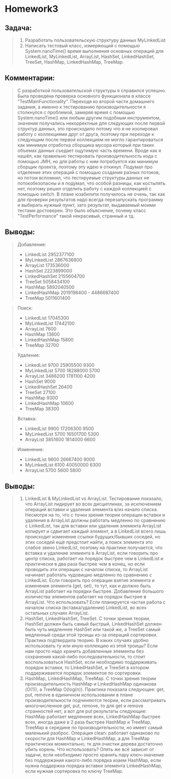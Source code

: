 # Homework3

## Задача: 
> 1. Разработать пользовательскую структуру данных MyLinkedList
> 2. Написать тестовый класс, измеряющий с помощью System.nanoTime()
> время выполнения основных операций для LinkedList, MyLinkedList, ArrayList, HashSet, LinkedHashSet, TreeSet, HashMap, LinkedHashMap, TreeMap.

## Комментарии:
>С разработкой пользовательской структуры я справился успешно. Была
> проведена проверка основного функционала в классе
> "TestMainFunctionality". Переходя ко второй части домашнего задания, а
> именно к тестированию производительности я столкнулся с проблемой,
> замеряя время с помощью System.nanoTime() или любым другим подобным инструментом,
> значения получались некорректные для следующих после первой структур
> данных, это происходило потому что я не изолировал работу с коллекциями друг от друга, поэтому при 
> переходе к следующим после первой коллекциям не могло гарантироваться как минимум отработка сборщика
> мусора который при таких объемах данных съедает ощутимую часть времени. Вроде как я нашёл, как правильно
> тестировать производительность кода с помощью JMH, но для работы с ним потребуется как минимум сборщик
> проекта, поэтому эту идею я откинул. Подумал про отделение этих операций с помощью создания разных потоков, но
> потом вспомнил, что тестируемые структуры данных не потокобезопасны и я подумал, что особой разницы, как костылять
> нет, поэтому решил отделить работу с каждой коллекцией с помощью switch. В плане юзабилити получилось не очень, так
> как для проверки результатов надо всегда перезапускать программу и выбирать нужный пункт, зато результат, выдаваемый
> моими тестами достоверен. Это было объяснение, почему класс "TestPerformance" такой некрасивый, странный и тд.

## Выводы:
> Добавление:
> * LinkedList      2952377100
> * MyLinkedList    2867636800
> * ArrayList       173536000
> * HashSet         2223899000
> * LinkedHashSet   2155604700
> * TreeSet         5058434100
> * HashMap         5892040500
> * LinkedHashMap   2019198400 - 4486687400
> * TreeMap         5011601400

> Поиск:
> * LinkedList      17045300
> * MyLinkedList    17442100
> * ArrayList       7600
> * HashMap         13600
> * LinkedHashMap   15800
> * TreeMap         32700 

> Удаление:
> * LinkedList      9700    25905500    9300
> * MyLinkedList    5700    18288000    5700
> * ArrayList       3486200 1781100     4200
> * HashSet         9000   
> * LinkedHashSet   26400
> * TreeSet         27100
> * HashMap         9300
> * LinkedHashMap   10600
> * TreeMap         38300

> Вставка:
> * LinkedList      9900        17206300    9500
> * MyLinkedList    5700        16501700    5300
> * ArrayList       3851600     1814000     6600

> Изменение:
> * LinkedList      9600        26667400  9000
> * MyLinkedList    6100        40050000  6300
> * ArrayList       5700        5600      5800

## Выводы:
> 1. LinkedList & MyLinkedList vs ArrayList. Тестирование показало, что ArrayList лидирует во всех дисциплинах, 
> за исключением операций вставки и удаления элемента в/из начало списка. Несмотря на то, что с точки зрения теории
> операции вставки и удаления в ArrayList должны работать медленно по сравнению с LinkedList, так для вставки или удаления
> элемента ArrayList копирует и сдвигает каждый элемент, а в LinkedList всего лишь происходит изменение ссылки будущих/бывших соседей,
> но этих соседей ещё предстоит найти, а поиск элемента это слабое звено LinkedList, поэтому на практике получается, что вставка и удаление
> элемента в ArrayList, если говорить про центр списка, работает на порядок быстрее чем в LinkedList и практически в два раза быстрее чем в конец, но
> если проводить эти операции с началом списка, то ArrayList начинает работать чудовищно медленно по сравнению с LinkedList. Если говорить про операции
> взятия элемента и изменения элемента (get, set), то тут, как и должно быть ArrayList работает на порядки быстрее. Добавление большого количества
> элементов работает на порядок быстрее в ArrayList. Что использовать? Если планируется частая работа с началом списка (вставка/удаление) LinkedList, во всех
> остальных случаях ArrayList.
> 2. HashSet, LinkedHashSet, TreeSet. С точки зрения теории, HashSet должен быть самый быстрый, LinkedHashSet должен быть чуть медленнее HashSet или такой же, a
> TreeSet самый медленный среди этой троицы из-за операций сортировки. Практика подтвердила теорию. В каких случаях удобно использовать ту или иную коллекцию из этой
> троицы? Если нам просто надо хранить добавленные элементы без сохранения какой-либо последовательности, то стоит воспользоваться HashSet, если необходимо поддерживать
> порядок вставки, то LinkedHashSet, и TreeSet в котором поддерживается порядок элементов по сортировки.
> 3. HashMap, LinkedHashMap, TreeMap. С точки зрения теории производительность HashMap и LinkedHashMap одинакова (O(1)), а TreeMap O(log(n)). Практика показала следующее:
> get, put, remove в единичном использовании в плане производительности подчиняются теории, если рассматривать многочисленное get, put, remove, то для get и remove странностей
> нет, а вот для put результаты следующие: HashMap работает медленнее всех, LinkedHashMap быстрее всех, иногда даже в 2 раза быстрее HashMap и TreeMap, TreeMap в середине по
> производительности, но имеет самый маленький разброс. Операция clean: работает одинаково по скорости для HashMap и LinkedHashMap, а для TreeMap практически моментально, тк
> для очистки дерева достаточно убить корень. Что использовать? Опять же всё зависит от задачи, если необходимо просто хранить пару ключ-значение без поддержания какого-либо
> порядка изаем HashMap, если нужна поддержка порядка вставки элемента LinkedHashMap, если нужная сортировка по ключу TreeMap.